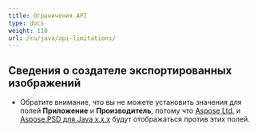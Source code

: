 ```yaml
---
title: Ограничения API
type: docs
weight: 110
url: /ru/java/api-limitations/
---
```


## **Сведения о создателе экспортированных изображений**
- Обратите внимание, что вы не можете установить значения для полей **Приложение** и **Производитель**, потому что [Aspose Ltd.](https://www.aspose.com) и [Aspose.PSD для Java x.x.x](https://products.aspose.com/psd/java) будут отображаться против этих полей.
